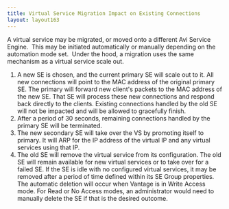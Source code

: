 ```yaml
---
title: Virtual Service Migration Impact on Existing Connections
layout: layout163
---
```

A virtual service may be migrated, or moved onto a different Avi Service Engine.  This may be initiated automatically or manually depending on the automation mode set.  Under the hood, a migration uses the same mechanism as a virtual service scale out.
<ol> 
 <li>A new SE is chosen, and the current primary SE will scale out to it.  All new connections will point to the MAC address of the original primary SE.  The primary will forward new client's packets to the MAC address of the new SE.  That SE will process these new connections and respond back directly to the clients.  Existing connections handled by the old SE will not be impacted and will be allowed to gracefully finish.</li> 
 <li>After a period of 30 seconds, remaining connections handled by the primary SE will be terminated.</li> 
 <li>The new secondary SE will take over the VS by promoting itself to primary.  It will ARP for the IP address of the virtual IP and any virtual services using that IP.</li> 
 <li>The old SE will remove the virtual service from its configuration.  The old SE will remain available for new virtual services or to take over for a failed SE.  If the SE is idle with no configured virtual services, it may be removed after a period of time defined within its SE Group properties. The automatic deletion will occur when Vantage is in Write Access mode.  For Read or No Access modes, an administrator would need to manually delete the SE if that is the desired outcome.</li> 
</ol> 